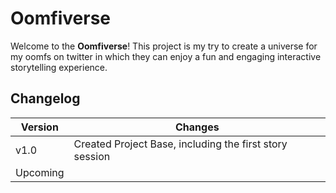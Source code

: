 # Oomfiverse

Welcome to the **Oomfiverse**! This project is my try to create a universe for my oomfs on twitter in which they can enjoy a fun and engaging interactive storytelling experience.

## Changelog
| Version | Changes |
|---------|---------|
|v1.0|Created Project Base, including the first story session|
|Upcoming||

